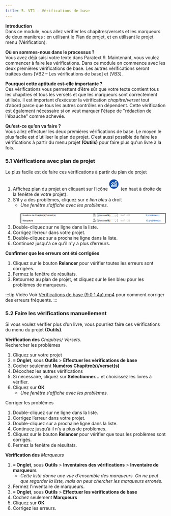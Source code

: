 ```yaml
---
title: 5. VT1 – Vérifications de base
---
```

**Introduction**  
Dans ce module, vous allez vérifier les chapitres/versets et les marqueurs de deux manières : en utilisant le Plan de projet, et en utilisant le projet menu (Vérification).

**Où en sommes-nous dans le processus ?**  
Vous avez déjà saisi votre texte dans Paratext 9. Maintenant, vous voulez commencer à faire les vérifications. Dans ce module on commence avec les deux premières vérifications de base. Les autres vérifications seront traitées dans [VB2 – Les vérifications de base] et [VB3].

**Pourquoi cette aptitude est-elle importante ?**  
Ces vérifications vous permettent d’être sûr que votre texte contient tous les chapitres et tous les versets et que les marqueurs sont correctement utilisés. Il est important d’exécuter la vérification *chapitre/verset* tout d’abord parce que tous les autres contrôles en dépendent. Cette vérification est également nécessaire si on veut marquer l'étape de "rédaction de l'ébauche" comme achevée.

**Qu’est-ce qu’on va faire ?**  
Vous allez effectuer les deux premières vérifications de base. Le moyen le plus facile est d’utiliser le plan de projet. C’est aussi possible de faire les vérifications à partir du menu projet **(Outils)** pour faire plus qu'un livre à la fois.


### 5.1 Vérifications avec plan de projet

Le plus facile est de faire ces vérifications à partir du plan de projet

1.  Affichez plan du projet en cliquant sur l’icône![](../media/4b0b6eb237606727f105a01beffe64c2.png) (en haut à droite de la fenêtre de votre projet).
1.  S’il y a des problèmes, cliquez sur e *lien bleu* à droit  
     -   *Une fenêtre s’affiche avec les problèmes*.  
    ![](../media/e1b0dc1b87fe0c978f2d8555b5b35247.png)  
1.  Double-cliquez sur ne ligne dans la liste.
1.  Corrigez l’erreur dans votre projet.
1.  Double-cliquez sur a prochaine ligne dans la liste.
1.  Continuez jusqu'à ce qu'il n'y a plus d’erreurs.

**Confirmer que les erreurs ont été corrigées**
1.  Cliquez sur le bouton **Relancer**  pour vérifier toutes les erreurs sont corrigées.
1.  Fermez la fenêtre de résultats.
1.  Retournez au plan de projet, et cliquez sur le lien bleu pour les problèmes de marqueurs.

:::tip    Vidéo
Voir [Vérifications de base (9.0 1.4a).mp4](https://vimeo.com/486312960) pour comment corriger des erreurs fréquents.
:::


### 5.2 Faire les vérifications manuellement

Si vous voulez vérifier plus d’un livre, vous pourriez faire ces vérifications du menu du projet **(Outils)**.

**Vérification des** *Chapitres/ Versets*.  
Rechercher les problèmes
1.  Cliquez sur votre projet
1.  **≡ Onglet**, sous **Outils** \> **Effectuer les vérifications de base**
1.  Cocher seulement **Numéros Chapitre(s)/verset(s)**
1.  Décochez les autres vérifications
1.  Si nécessaire, cliquez sur **Sélectionner…** et choisissez les livres à vérifier.
1.  Cliquez sur **OK**   
     -   *Une fenêtre s’affiche avec les problèmes.*

Corriger les problèmes
1.  Double-cliquez sur ne ligne dans la liste.
1.  Corrigez l’erreur dans votre projet.
1.  Double-cliquez sur a prochaine ligne dans la liste.
1.  Continuez jusqu’à il n’y a plus de problèmes.
1.  Cliquez sur le bouton **Relancer**  pour vérifier que tous les problèmes sont corrigés.
1.  Fermez la fenêtre de résultats.

**Vérification des** *Marqueurs*  
1.  **≡ Onglet**, sous **Outils** \> **Inventaires des vérifications** \> **Inventaire de marqueurs**  
     -   *Cette liste donne une vue d'ensemble des marqueurs. On ne peut que regarder la liste, mais on peut chercher les marqueurs erronés.*  
1.  Fermez l'inventaire de marqueurs.
1.  **≡ Onglet**, sous **Outils** \> **Effectuer les vérifications de base**
1.  Cochez seulement **Marqueurs**
1.  Cliquez sur **OK**
1.  Corrigez les erreurs.
